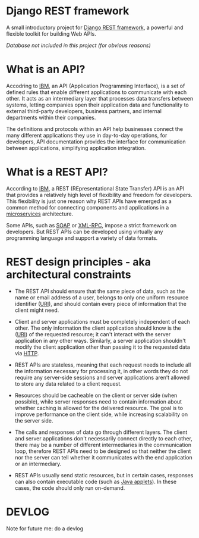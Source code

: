 # Django REST framework

A small introductory project for [Django REST framework](https://www.django-rest-framework.org/), a powerful and flexible toolkit for building Web APIs.

*Database not included in this project (for obvious reasons)*

# What is an API?

Accodring to [IBM](https://www.ibm.com/cloud/learn/api), an API (Application Programming Interface), is a set of defined rules that enable different applications to communicate with each other. It acts as an intermediary layer that processes data transfers between systems, letting companies open their application data and functionality to external third-party developers, business partners, and internal departments within their companies.

The definitions and protocols within an API help businesses connect the many different applications they use in day-to-day operations, for developers, API documentation provides the interface for communication between applications, simplifying application integration.

# What is a REST API?

According to [IBM](https://www.ibm.com/topics/rest-apis), a REST (REpresentational State Transfer) API is an API that provides a relatively high level of flexibility and freedom for developers. This flexibility is just one reason why REST APIs have emerged as a common method for connecting components and applications in a [microservices](https://www.ibm.com/topics/microservices) architecture.

Some APIs, such as [SOAP](https://www.soapui.org/) or [XML-RPC](https://en.wikipedia.org/wiki/XML-RPC), impose a strict framework on developers. But REST APIs can be developed using virtually any programming language and support a variety of data formats.

# REST design principles - aka architectural constraints

- The REST API should ensure that the same piece of data, such as the name or email address of a user, belongs to only one uniform resource identifier ([URI](https://en.wikipedia.org/wiki/Uniform_Resource_Identifier)), and should contain every piece of information that the client might need.

- Client and server applications must be completely independent of each other. The only information the client application should know is the ([URI](https://en.wikipedia.org/wiki/Uniform_Resource_Identifier)) of the requested resource; it can't interact with the server application in any other ways. Similarly, a server application shouldn't modify the client application other than passing it to the requested data via [HTTP](https://en.wikipedia.org/wiki/HTTP).

- REST APIs are stateless, meaning that each request needs to include all the information necessary for processing it, in other words they do not require any server-side sessions and server applications aren’t allowed to store any data related to a client request.

- Resources should be cacheable on the client or server side (when possible), while server responses need to contain information about whether caching is allowed for the delivered resource. The goal is to improve performance on the client side, while increasing scalability on the server side.

- The calls and responses of data go through different layers. The client and server applications don't necessarily connect directly to each other, there may be a number of different intermediaries in the communication loop, therefore REST APIs need to be designed so that neither the client nor the server can tell whether it communicates with the end application or an intermediary.

- REST APIs usually send static resources, but in certain cases, responses can also contain executable code (such as [Java applets](https://en.wikipedia.org/wiki/Java_applet)). In these cases, the code should only run on-demand.

# DEVLOG
	
Note for future me: do a devlog